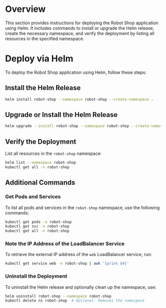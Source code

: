 
# Overview

This section provides instructions for deploying the Robot Shop application using Helm. 
It includes commands to install or upgrade the Helm release, create the necessary namespace, 
and verify the deployment by listing all resources in the specified namespace.


# Deploy via Helm

To deploy the Robot Shop application using Helm, follow these steps:

## Install the Helm Release

```bash
helm install robot-shop --namespace robot-shop --create-namespace .
```

## Upgrade or Install the Helm Release

```bash
helm upgrade --install robot-shop --namespace robot-shop --create-namespace .
```

## Verify the Deployment

List all resources in the `robot-shop` namespace:

```bash
helm list --namespace robot-shop
kubectl get all -n robot-shop
```
## Additional Commands

### Get Pods and Services

To list all pods and services in the `robot-shop` namespace, use the following commands:

```bash
kubectl get pods -n robot-shop
kubectl get svc -n robot-shop
kubectl get all -n robot-shop
```

### Note the IP Address of the LoadBalancer Service

To retrieve the external IP address of the `web` LoadBalancer service, run:

```bash
kubectl get service web -n robot-shop | awk '{print $4}'
```

### Uninstall the Deployment

To uninstall the Helm release and optionally clean up the namespace, use:

```bash
helm uninstall robot-shop --namespace robot-shop
kubectl delete ns robot-shop  # Optional: Removes the namespace
```
